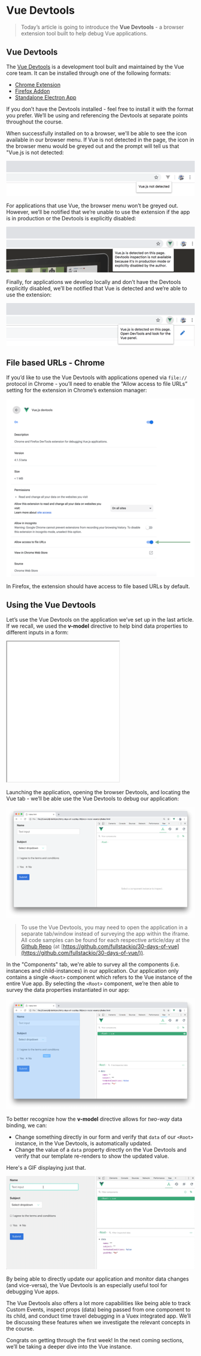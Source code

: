 # Vue Devtools

> Today’s article is going to introduce the __Vue Devtools__ - a browser extension tool built to help debug Vue applications.

## Vue Devtools

The [Vue Devtools](https://github.com/vuejs/vue-devtools) is a development tool built and maintained by the Vue core team. It can be installed through one of the following formats:

- [Chrome Extension](https://chrome.google.com/webstore/detail/vuejs-devtools/nhdogjmejiglipccpnnnanhbledajbpd)
- [Firefox Addon](https://addons.mozilla.org/en-US/firefox/addon/vue-js-devtools/)
- [Standalone Electron App](https://github.com/vuejs/vue-devtools/blob/master/shells/electron/README.md)

If you don’t have the Devtools installed - feel free to install it with the format you prefer. We’ll be using and referencing the Devtools at separate points throughout the course.

When successfully installed on to a browser, we'll be able to see the icon available in our browser menu. If Vue is not detected in the page, the icon in the browser menu would be greyed out and the prompt will tell us that "Vue.js is not detected:

![](./public/assets/vue-devtools-not-detected.png)

For applications that use Vue, the browser menu won’t be greyed out. However, we’ll be notified that we’re unable to use the extension if the app is in production or the Devtools is explicitly disabled:

![This app is chess.com!](./public/assets/vue-devtools-prod.png)

Finally, for applications we develop locally and don’t have the Devtools explicitly disabled, we’ll be notified that Vue is detected and we’re able to use the extension:

![](./public/assets/vue-devtools-enabled.png)

## File based URLs - Chrome

If you’d like to use the Vue Devtools with applications opened via `file://` protocol in Chrome - you’ll need to enable  the “Allow access to file URLs” setting for the extension in Chrome’s extension manager:

![](./public/assets/vue-devtools-file-enable.png)

In Firefox, the extension should have access to file based URLs by default.

## Using the Vue Devtools

Let’s use the Vue Devtools on the application we’ve set up in the last article. If we recall, we used the __v-model__ directive to help bind data properties to different inputs in a form:

<iframe src='./src/v-model-example/index.html'
        height="375"
        scrolling="no"
         >
</iframe>

Launching the application, opening the browser Devtools, and locating the Vue tab - we’ll be able use the Vue Devtools to debug our application:

![](./public/assets/vue-devtools-v-model-app.png)

> To use the Vue Devtools, you may need to open the application in a separate tab/window instead of surveying the app within the iframe. All code samples can be found for each respective article/day at the [Github Repo](https://github.com/fullstackio/30-days-of-vue/) (at [https://github.com/fullstackio/30-days-of-vue](https://github.com/fullstackio/30-days-of-vue/)).

In the "Components" tab, we're able to survey all the components (i.e. instances and child-instances) in our application. Our application only contains a single `<Root>` component which refers to the Vue instance of the entire Vue app. By selecting the `<Root>` component, we’re then able to survey the data properties instantiated in our app:

![](./public/assets/vue-devtools-v-model-app-root-component.png)

To better recognize how the __v-model__ directive allows for _two-way_ data binding, we can:

- Change something directly in our form and verify that `data` of our `<Root>` instance, in the Vue Devtools, is automatically updated.
- Change the value of a `data` property directly on the Vue Devtools and verify that our template re-renders to show the updated value.

Here's a GIF displaying just that.

![](./public/assets/v-model-two-way-binding.gif)

By being able to directly update our application and monitor data changes (and vice-versa), the Vue Devtools is an especially useful tool for debugging Vue apps.

The Vue Devtools also offers a lot more capabilities like being able to track Custom Events, inspect props (data) being passed from one component to its child, and conduct time travel debugging in a Vuex integrated app. We’ll be discussing these features when we investigate the relevant concepts in the course.

Congrats on getting through the first week! In the next coming sections, we’ll be taking a deeper dive into the Vue instance.
